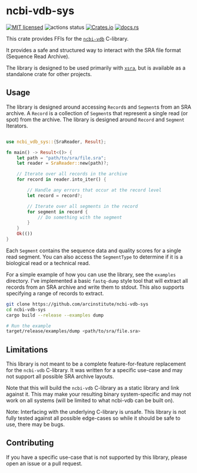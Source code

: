 # ncbi-vdb-sys

[![MIT licensed](https://img.shields.io/badge/license-MIT-blue.svg)](./LICENSE.md)
![actions status](https://github.com/arcinstitute/ncbi-vdb-sys/workflows/CI/badge.svg)
[![Crates.io](https://img.shields.io/crates/d/ncbi-vdb-sys?color=orange&label=crates.io)](https://crates.io/crates/ncbi-vdb-sys)
[![docs.rs](https://img.shields.io/docsrs/ncbi-vdb-sys?color=green&label=docs.rs)](https://docs.rs/ncbi-vdb-sys/latest/ncbi-vdb-sys/)

This crate provides FFIs for the [`ncbi-vdb`](https://github.com/ncbi/ncbi-vdb) C-library.

It provides a safe and structured way to interact with the SRA file format (Sequence Read Archive).

The library is designed to be used primarily with [`xsra`](https://github.com/arcinstitute/xsra), but is available as a standalone crate for other projects.

## Usage

The library is designed around accessing `Record`s and `Segment`s from an SRA archive.
A `Record` is a collection of `Segment`s that represent a single read (or spot) from the archive.
The library is designed around `Record` and `Segment` Iterators.

```rust

use ncbi_vdb_sys::{SraReader, Result};

fn main() -> Result<()> {
    let path = "path/to/sra/file.sra";
    let reader = SraReader::new(path)?;

    // Iterate over all records in the archive
    for record in reader.into_iter() {

        // Handle any errors that occur at the record level
        let record = record?;

        // Iterate over all segments in the record
        for segment in record {
            // Do something with the segment
        }
    }
    Ok(())
}
```

Each `Segment` contains the sequence data and quality scores for a single read segment.
You can also access the `SegmentType` to determine if it is a biological read or a technical read.

For a simple example of how you can use the library, see the `examples` directory.
I've implemented a basic `fastq-dump` style tool that will extract all records from an SRA archive and write them to stdout.
This also supports specifying a range of records to extract.

```bash
git clone https://github.com/arcinstitute/ncbi-vdb-sys
cd ncbi-vdb-sys
cargo build --release --examples dump

# Run the example
target/release/examples/dump <path/to/sra/file.sra>
```

## Limitations

This library is not meant to be a complete feature-for-feature replacement for the `ncbi-vdb` C-library.
It was written for a specific use-case and may not support all possible SRA archive layouts.

Note that this will build the `ncbi-vdb` C-library as a static library and link against it.
This may make your resulting binary system-specific and may not work on all systems (will be limited to what ncbi-vdb can be built on).

Note: Interfacing with the underlying C-library is unsafe. This library is not fully tested against all possible edge-cases so while it should be safe to use, there may be bugs.

## Contributing

If you have a specific use-case that is not supported by this library, please open an issue or a pull request.
